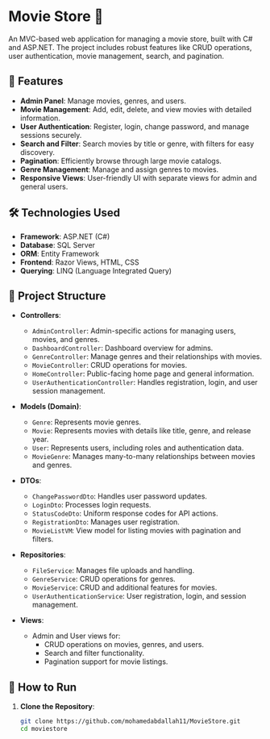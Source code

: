 # Movie Store 🎥

An MVC-based web application for managing a movie store, built with C# and ASP.NET. The project includes robust features like CRUD operations, user authentication, movie management, search, and pagination.

## 🚀 Features
- **Admin Panel**: Manage movies, genres, and users.
- **Movie Management**: Add, edit, delete, and view movies with detailed information.
- **User Authentication**: Register, login, change password, and manage sessions securely.
- **Search and Filter**: Search movies by title or genre, with filters for easy discovery.
- **Pagination**: Efficiently browse through large movie catalogs.
- **Genre Management**: Manage and assign genres to movies.
- **Responsive Views**: User-friendly UI with separate views for admin and general users.

## 🛠️ Technologies Used
- **Framework**: ASP.NET (C#)
- **Database**: SQL Server 
- **ORM**: Entity Framework
- **Frontend**: Razor Views, HTML, CSS
- **Querying**: LINQ (Language Integrated Query)


## 📂 Project Structure

- **Controllers**:
  - `AdminController`: Admin-specific actions for managing users, movies, and genres.
  - `DashboardController`: Dashboard overview for admins.
  - `GenreController`: Manage genres and their relationships with movies.
  - `MovieController`: CRUD operations for movies.
  - `HomeController`: Public-facing home page and general information.
  - `UserAuthenticationController`: Handles registration, login, and user session management.

- **Models (Domain)**:
  - `Genre`: Represents movie genres.
  - `Movie`: Represents movies with details like title, genre, and release year.
  - `User`: Represents users, including roles and authentication data.
  - `MovieGenre`: Manages many-to-many relationships between movies and genres.

- **DTOs**:
  - `ChangePasswordDto`: Handles user password updates.
  - `LoginDto`: Processes login requests.
  - `StatusCodeDto`: Uniform response codes for API actions.
  - `RegistrationDto`: Manages user registration.
  - `MovieListVM`: View model for listing movies with pagination and filters.

- **Repositories**:
  - `FileService`: Manages file uploads and handling.
  - `GenreService`: CRUD operations for genres.
  - `MovieService`: CRUD and additional features for movies.
  - `UserAuthenticationService`: User registration, login, and session management.

- **Views**:
  - Admin and User views for:
    - CRUD operations on movies, genres, and users.
    - Search and filter functionality.
    - Pagination support for movie listings.

## 📖 How to Run

1. **Clone the Repository**:
   ```bash
   git clone https://github.com/mohamedabdallah11/MovieStore.git
   cd moviestore
